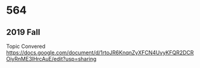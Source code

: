 # 564
## 2019 Fall

Topic Convered
https://docs.google.com/document/d/1rtoJR6KnqnZyXFCN4UvyKFQR2DCROiyRnME3lHrcAuE/edit?usp=sharing
